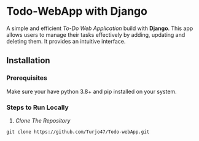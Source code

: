 # Todo-WebApp with Django
A simple and efficient _To-Do Web Application_ build with **Django**. This app allows users to manage their tasks effectively by adding, updating and deleting them. It provides an intuitive interface. 

## Installation

### Prerequisites
Make sure your have python 3.8+ and pip installed on your system.

### Steps to Run Locally 
1. _Clone The Repository_ 
```
git clone https://github.com/Turjo47/Todo-webApp.git
```
